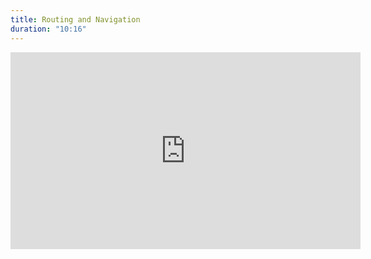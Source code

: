 ```yaml
---
title: Routing and Navigation
duration: "10:16"
---
```


<iframe width="560" height="315" src="https://www.youtube.com/embed/OHXA7cpwvZ0" title="YouTube video player" frameborder="0" allow="accelerometer; autoplay; clipboard-write; encrypted-media; gyroscope; picture-in-picture; web-share" allowfullscreen></iframe>